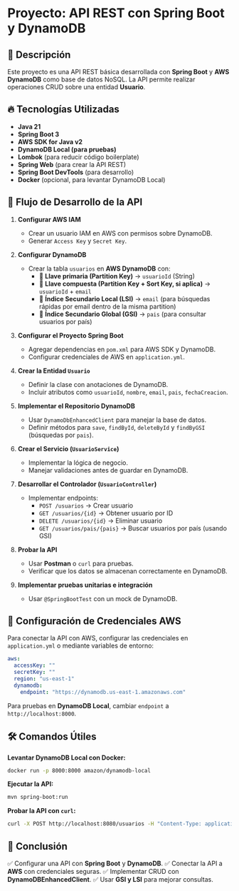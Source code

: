 # Proyecto: API REST con Spring Boot y DynamoDB

## 📌 Descripción
Este proyecto es una API REST básica desarrollada con **Spring Boot** y **AWS DynamoDB** como base de datos NoSQL. La API permite realizar operaciones CRUD sobre una entidad **Usuario**.

## 🔥 Tecnologías Utilizadas
- **Java 21**
- **Spring Boot 3**
- **AWS SDK for Java v2**
- **DynamoDB Local (para pruebas)**
- **Lombok** (para reducir código boilerplate)
- **Spring Web** (para crear la API REST)
- **Spring Boot DevTools** (para desarrollo)
- **Docker** (opcional, para levantar DynamoDB Local)

## 🚀 Flujo de Desarrollo de la API

1. **Configurar AWS IAM**
   - Crear un usuario IAM en AWS con permisos sobre DynamoDB.
   - Generar `Access Key` y `Secret Key`.

2. **Configurar DynamoDB**
   - Crear la tabla `usuarios` en **AWS DynamoDB** con:
     - 📌 **Llave primaria (Partition Key)** → `usuarioId` (String)
     - 📌 **Llave compuesta (Partition Key + Sort Key, si aplica)** → `usuarioId` + `email`
     - 📌 **Índice Secundario Local (LSI)** → `email` (para búsquedas rápidas por email dentro de la misma partition)
     - 📌 **Índice Secundario Global (GSI)** → `pais` (para consultar usuarios por país)

3. **Configurar el Proyecto Spring Boot**
   - Agregar dependencias en `pom.xml` para AWS SDK y DynamoDB.
   - Configurar credenciales de AWS en `application.yml`.

4. **Crear la Entidad `Usuario`**
   - Definir la clase con anotaciones de DynamoDB.
   - Incluir atributos como `usuarioId`, `nombre`, `email`, `pais`, `fechaCreacion`.

5. **Implementar el Repositorio DynamoDB**
   - Usar `DynamoDbEnhancedClient` para manejar la base de datos.
   - Definir métodos para `save`, `findById`, `deleteById` y `findByGSI` (búsquedas por `pais`).

6. **Crear el Servicio (`UsuarioService`)**
   - Implementar la lógica de negocio.
   - Manejar validaciones antes de guardar en DynamoDB.

7. **Desarrollar el Controlador (`UsuarioController`)**
   - Implementar endpoints:
     - `POST /usuarios` → Crear usuario
     - `GET /usuarios/{id}` → Obtener usuario por ID
     - `DELETE /usuarios/{id}` → Eliminar usuario
     - `GET /usuarios/pais/{pais}` → Buscar usuarios por país (usando GSI)

8. **Probar la API**
   - Usar **Postman** o `curl` para pruebas.
   - Verificar que los datos se almacenan correctamente en DynamoDB.

9. **Implementar pruebas unitarias e integración**
   - Usar `@SpringBootTest` con un mock de DynamoDB.

## 📖 Configuración de Credenciales AWS
Para conectar la API con AWS, configurar las credenciales en `application.yml` o mediante variables de entorno:

```yaml
aws:
  accessKey: ""
  secretKey: ""
  region: "us-east-1"
  dynamodb:
    endpoint: "https://dynamodb.us-east-1.amazonaws.com"
```

Para pruebas en **DynamoDB Local**, cambiar `endpoint` a `http://localhost:8000`.

## 🛠 Comandos Útiles

**Levantar DynamoDB Local con Docker:**
```sh
docker run -p 8000:8000 amazon/dynamodb-local
```

**Ejecutar la API:**
```sh
mvn spring-boot:run
```

**Probar la API con `curl`:**
```sh
curl -X POST http://localhost:8080/usuarios -H "Content-Type: application/json" -d '{"usuarioId":"1","nombre":"Juan","email":"juan@email.com","pais":"CO"}'
```

## 📌 Conclusión

✅ Configurar una API con **Spring Boot** y **DynamoDB**.
✅ Conectar la API a **AWS** con credenciales seguras.
✅ Implementar CRUD con **DynamoDBEnhancedClient**.
✅ Usar **GSI y LSI** para mejorar consultas.
